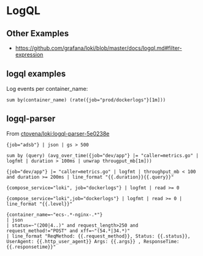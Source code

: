 # LogQL

## Other Examples

- https://github.com/grafana/loki/blob/master/docs/logql.md#filter-expression

## logql examples

Log events per container_name:

```
sum by(container_name) (rate({job="prod/dockerlogs"}[1m]))
```

## logql-parser

From [ctovena/loki:logql-parser-5e0238e](https://hub.docker.com/layers/ctovena/loki/logql-parser-5e0238e/images/sha256-a326d3329c25729b111216bdb0bddb4b8e976a40954c8be4c5396f36a5fb4f23?context=explore)

```
{job="adsb"} | json | gs > 500
```

```
sum by (query) (avg_over_time({job="dev/app"} |= "caller=metrics.go" | logfmt | duration > 100ms | unwrap througput_mb[1m]))
```

```
{job="dev/app"} |= "caller=metrics.go" | logfmt | throughput_mb < 100 and duration >= 200ms | line_format "{{.duration}}{{.query}}"
```

```
{compose_service="loki", job="dockerlogs"} | logfmt | read >= 0
```

```
{compose_service="loki",job="dockerlogs"} | logfmt | read >= 0 | line_format "{{.level}}"
```

```
{container_name=~"ecs-.*-nginx-.*"} 
| json 
| status=~"(200|4..)" and request_length>250 and request_method!="POST" and xff=~"(54.*|34.*)" 
| line_format "ReqMethod: {{.request_method}}, Status: {{.status}}, UserAgent: {{.http_user_agent}} Args: {{.args}} , ResponseTime: {{.responsetime}}"
```
